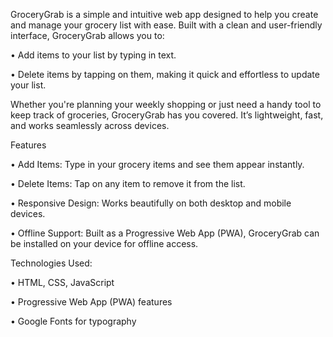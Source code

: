 
GroceryGrab is a simple and intuitive web app designed to help you create and manage your grocery list with ease. Built with a clean and user-friendly interface, GroceryGrab allows you to:

•  Add items to your list by typing in text.

•  Delete items by tapping on them, making it quick and effortless to update your list.

Whether you're planning your weekly shopping or just need a handy tool to keep track of groceries, GroceryGrab has you covered. It’s lightweight, fast, and works seamlessly across devices.

Features

•  Add Items: Type in your grocery items and see them appear instantly.

•  Delete Items: Tap on any item to remove it from the list.

•  Responsive Design: Works beautifully on both desktop and mobile devices.

•  Offline Support: Built as a Progressive Web App (PWA), GroceryGrab can be installed on your device for offline access.

Technologies Used:

•  HTML, CSS, JavaScript

•  Progressive Web App (PWA) features

•  Google Fonts for typography
